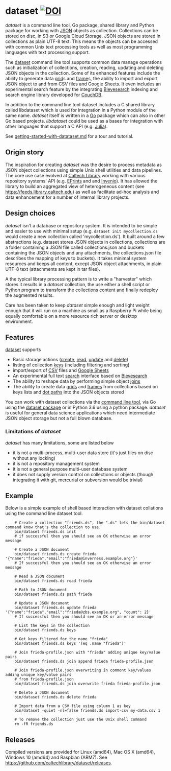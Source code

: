
# dataset   [![DOI](https://data.caltech.edu/badge/79394591.svg)](https://data.caltech.edu/badge/latestdoi/79394591)

_dataset_ is a command line tool, Go package, shared library and Python package for working with [JSON](https://en.wikipedia.org/wiki/JSON) objects as collection. Collections can be stored on disc, in S3 or Google Cloud Storage.
JSON objects are stored in collections as plain UTF-8 text. This means the objects can be accessed with common Unix text processing tools as well as
most programming languages with text processing support. 

The [dataset](docs/dataset.html) command line tool supports common data manage operations such as initialization of collections, creation, reading, updating and deleting JSON objects in the collection. Some of its enhanced features include the ability to generate data [grid](docs/grid.html)s and [frame](docs/frame.html)s, the ability to import and export JSON object to and from CSV files and Google Sheets.  It even includes an experimental search feature by the integrating [Blevesearch](https://blevesearch.com) indexing and search engine library developed for [CouchDB](http://couchdb.apache.org/).

In addition to the command line tool dataset includes a C shared library called libdataset which is used for integration in a Python module of the same name.  _dataset_ itself is written in a [Go](https://golang.org) package which can also in other Go based projects.  _libdataset_ could be used as a bases for integration with other languages that support a C API (e.g. [Julia](https://julialang.org/)).

See [getting-started-with-datataset.md](how-to/getting-started-with-dataset.html) for a tour and tutorial.


## Origin story

The inspiration for creating _dataset_ was the desire to process metadata as JSON object collections using simple Unix shell utilities and data pipelines. The core use case evolved at [Caltech Library](https://library.caltech.edu) working with various repository systems' API (e.g. [EPrints](https://en.wikipedia.org/wiki/EPrints) and and [Invenio](https://en.wikipedia.org/wiki/Invenio)). It has allowed the library to build an aggregated view of heterogeneous content (see https://feeds.library.caltech.edu) as well as facilitate ad-hoc analysis and data enhancement for a number of internal library projects.


## Design choices

_dataset_ isn't a database or repository system. It is intended to be simple and easier to use with minimal setup (e.g. `dataset init mycollection.ds` would create a new collection called 'mycollection.ds').  It built around a few abstractions (e.g. dataset stores JSON objects in collections, collections are a folder containing a JSON file called collections.json and buckets containing the JSON objects and any attachments, the collections.json file describes the mapping of keys to buckets).  It takes minimal system resources
and keeps all content, except JSON object attachments, in plain UTF-8 text (attachments are kept in tar files).

A the typical library processing pattern is to write a "harvester" which stores it results in a _dataset_ collection, the use either a shell script or Python program to transform the collections content and finally redeploy the augmented results.

Care has been taken to keep _dataset_ simple enough and light weight enough that it will run on a machine as small as a Raspberry Pi while being equally comfortable on a more resource rich server or desktop environment.


## Features

[dataset](docs/dataset) supports 

- Basic storage actions ([create](docs/create.html), [read](docs/read.html), [update](docs/update.html) and [delete](docs/delete.html))
- listing of collection [keys](docs/keys.html) (including filtering and sorting)
- import/export  of [CSV](how-to/import-csv-rows-as-json-documents.html) files and [Google Sheets](how-to/gsheet-integration.html)
- An experimental full text [search](how-to/searchable-datasets.html) interface based on [Blevesearch](https://blevesearch.com)
- The ability to reshape data by performing simple object [joins](docs/join.html)
- The ability to create data [grids](docs/grid.html) and [frames](docs/frame.html) from collections based 
  on keys lists and [dot paths](docs/dotpath.html) into the JSON objects stored

You can work with dataset collections via the [command line tool](docs/dataset.html), via Go using the 
[dataset package](https://godoc.org/github.com/caltechlibrary/dataset) or in
Python 3.6 using a python package.  _dataset_ is useful for general data science applications which 
need intermediate JSON object storage but not a full blown database.


### Limitations of _dataset_

_dataset_ has many limitations, some are listed below

- it is not a multi-process, multi-user data store (it's just files on disc without any locking)
- it is not a repository management system
- it is not a general purpose multi-user database system
- it does not supply version control on collections or objects (though integrating it with git, mercurial or subversion would be trivial)


## Example

Below is a simple example of shell based interaction with dataset collations using the command line dataset tool.

```shell
    # Create a collection "friends.ds", the ".ds" lets the bin/dataset command know that's the collection to use. 
    bin/dataset friends.ds init
    # if successful then you should see an OK otherwise an error message

    # Create a JSON document 
    bin/dataset friends.ds create frieda '{"name":"frieda","email":"frieda@inverness.example.org"}'
    # If successful then you should see an OK otherwise an error message

    # Read a JSON document
    bin/dataset friends.ds read frieda
    
    # Path to JSON document
    bin/dataset friends.ds path frieda

    # Update a JSON document
    bin/dataset friends.ds update frieda '{"name":"frieda","email":"frieda@zbs.example.org", "count": 2}'
    # If successful then you should see an OK or an error message

    # List the keys in the collection
    bin/dataset friends.ds keys

    # Get keys filtered for the name "frieda"
    bin/dataset friends.ds keys '(eq .name "frieda")'

    # Join frieda-profile.json with "frieda" adding unique key/value pairs
    bin/dataset friends.ds join append frieda frieda-profile.json

    # Join frieda-profile.json overwriting in commont key/values adding unique key/value pairs
    # from frieda-profile.json
    bin/dataset friends.ds join overwrite frieda frieda-profile.json

    # Delete a JSON document
    bin/dataset friends.ds delete frieda

    # Import data from a CSV file using column 1 as key
    bin/dataset -quiet -nl=false friends.ds import-csv my-data.csv 1

    # To remove the collection just use the Unix shell command
    rm -fR friends.ds
```

## Releases

Compiled versions are provided for Linux (amd64), Mac OS X (amd64), Windows 10 (amd64) and Raspbian (ARM7). 
See https://github.com/caltechlibrary/dataset/releases.

